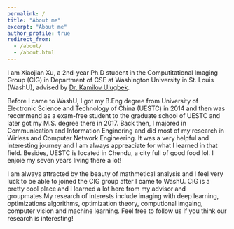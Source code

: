 ```yaml
---
permalink: /
title: "About me"
excerpt: "About me"
author_profile: true
redirect_from: 
  - /about/
  - /about.html
---
```

I am Xiaojian Xu, a 2nd-year Ph.D student in the Computitational Imaging Group (CIG) in Department of CSE at Washington University in St. Louis (WashU), advised by [Dr. Kamilov Ulugbek](https://engineering.wustl.edu/Profiles/Pages/Ulugbek-Kamilov.aspx). 

Before I came to WashU,  I got my B.Eng degree from University of Electronic Science and Technology of China (UESTC) in 2014 and then was recommend as a exam-free student to the graduate school of UESTC and later got my M.S. degree there in 2017. Back then, I majored in Communication and Information Enginering and did most of my research in Wirless and Computer Network Engineering. It was a very helpful and interesting journey and I am always appreaciate for what I learned in that field. Besides, UESTC is located in Chendu, a city full of good food lol. I enjoie my seven years living there a lot!

I am always attracted by the beauty of mathmetical analysis and I feel very luck to be able to joined the CIG group after I came to WashU. CIG is a pretty cool place and I learned a lot here from my advisor and groupmates.My research of interests include imaging with deep learning, optimizations algorithms, optimization theory, computional imgaing, computer vision and machine learning. Feel free to follow us if you think our research is interesting!


